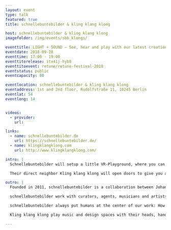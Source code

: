 ```yaml
---
layout: event
type: talk
featured: true
title: schnellebuntebilder & kling klang klong

host: schnellebuntebilder & kling klang klong
imagefolder: /img/events/sbb_klongs/

eventtitle: LIGHT + SOUND – See, hear and play with our latest creations
eventdate: 2018-09-28
eventtime: 17:00 - 19:00
eventtitorelease: itx41j-hyb8
eventtitoevent: retune/retune-festival-2018
eventstatus: public
eventcapacity: 80

eventlocation: schnellebuntebilder & kling klang klong
eventaddress: 1st and 2nd floor, Rudolfstraße 11, 10245 Berlin
eventlat: 54
eventlong: 14


videos:
  - provider:
    url:

links:
  - name: schnellebuntebilder.de
    url: https://schnellebuntebilder.de/
  - name: klingklangklong.com
    url: http://www.klingklangklong.com/

intro: |
  Schnellebuntebilder will setup a little VR-Playground, where you can dive into huge virtual caves or perceive the world like a fish. Plus they're gonna show you some insights of they're latest and not yet released projects. And if you are lucky, you can see some schnellebuntebilders in their natural habitat.

  Their direct neighbor Kling klang klong will open doors to give you a glimpse on what they’ve been doing lately. There will be piano pieces interpreting the flow of rivers, composed by a learning machine. Plus examples of intelligent playback systems, generative sound production and all kinds of insight on their latest audio projects.

outro: |
  Founded in 2011, schnellebuntebilder is a collaboration between Johannes Timpernagel, Robert Pohle, Sebastian Huber, Michael Burk, Ann-Katrin Krenz and Felix Worseck to develop and create multimedia design and digital art.

  schnellebuntebilder work with curators, agents, musicians and artists to create animated explainer films, generative visualizations, audiovisual performances, immersive installations and interactive exhibits.

  schnellebuntebilder always put humans at the center of our work: How can we transmit knowledge to them? How can we lead them by the hand and guide them through complex themes and exhibits? How can we use technology to reach humans on an emotional level?

  Kling klang klong play music and design spaces with their heads, hands and hearts. Their work stands in the intersection of art, science and communication. As a result their projects pioneer in communicating with audiences through exhibition spaces, motion pictures, interactive installations, performances and public spaces.

---
```

